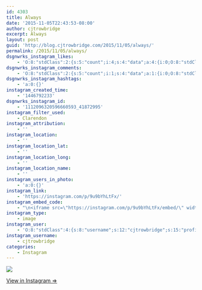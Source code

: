 ```yaml
---
id: 4303
title: Always
date: '2015-11-05T22:43:53-08:00'
author: cjtrowbridge
excerpt: Always
layout: post
guid: 'http://blog.cjtrowbridge.com/2015/11/05/always/'
permalink: /2015/11/05/always/
dsgnwrks_instagram_likes:
    - 'O:8:"stdClass":2:{s:5:"count";i:4;s:4:"data";a:4:{i:0;O:8:"stdClass":4:{s:8:"username";s:15:"charlesmeglasso";s:15:"profile_picture";s:107:"https://igcdn-photos-a-a.akamaihd.net/hphotos-ak-xap1/t51.2885-19/11235857_834025530025048_1745091223_a.jpg";s:2:"id";s:8:"16580528";s:9:"full_name";s:17:"Charles meglasson";}i:1;O:8:"stdClass":4:{s:8:"username";s:8:"jaseface";s:15:"profile_picture";s:107:"https://igcdn-photos-h-a.akamaihd.net/hphotos-ak-xpt1/t51.2885-19/11420762_483371441839063_1364896557_a.jpg";s:2:"id";s:7:"1489249";s:9:"full_name";s:8:"Jase [R]";}i:2;O:8:"stdClass":4:{s:8:"username";s:8:"ford7213";s:15:"profile_picture";s:102:"https://scontent.cdninstagram.com/hphotos-xft1/l/t51.2885-19/10601700_1455079964756116_697951094_a.jpg";s:2:"id";s:8:"24773925";s:9:"full_name";s:6:"Ford S";}i:3;O:8:"stdClass":4:{s:8:"username";s:10:"icareagain";s:15:"profile_picture";s:109:"https://scontent.cdninstagram.com/hphotos-xta1/t51.2885-19/s150x150/12142279_1507715996188861_718011188_a.jpg";s:2:"id";s:8:"27123214";s:9:"full_name";s:12:"i care again";}}}'
dsgnwrks_instagram_comments:
    - 'O:8:"stdClass":2:{s:5:"count";i:1;s:4:"data";a:1:{i:0;O:8:"stdClass":4:{s:12:"created_time";s:10:"1446793427";s:4:"text";s:4:"Same";s:4:"from";O:8:"stdClass":4:{s:8:"username";s:13:"radical_jacob";s:15:"profile_picture";s:116:"https://igcdn-photos-c-a.akamaihd.net/hphotos-ak-xpt1/t51.2885-19/s150x150/12145273_506563332851490_1126825913_a.jpg";s:2:"id";s:8:"19523293";s:9:"full_name";s:4:"Jake";}s:2:"id";s:19:"1112106335260824428";}}}'
dsgnwrks_instagram_hashtags:
    - 'a:0:{}'
instagram_created_time:
    - '1446792233'
dsgnwrks_instagram_id:
    - '1112096320596660593_41872995'
instagram_filter_used:
    - Clarendon
instagram_attribution:
    - ''
instagram_location:
    - ''
instagram_location_lat:
    - ''
instagram_location_long:
    - ''
instagram_location_name:
    - ''
instagram_users_in_photo:
    - 'a:0:{}'
instagram_link:
    - 'https://instagram.com/p/9u9bYhLtFx/'
instagram_embed_code:
    - "\n<iframe src=\"https://instagram.com/p/9u9bYhLtFx/embed/\" width=\"612\" height=\"710\" frameborder=\"0\" scrolling=\"no\" allowtransparency=\"true\" class=\"insta-image-embed\"></iframe>\n"
instagram_type:
    - image
instagram_user:
    - 'O:8:"stdClass":4:{s:8:"username";s:12:"cjtrowbridge";s:15:"profile_picture";s:109:"https://scontent.cdninstagram.com/hphotos-xat1/t51.2885-19/s150x150/12081186_1759494767611229_280555941_a.jpg";s:2:"id";s:8:"41872995";s:9:"full_name";s:13:"CJ Trowbridge";}'
instagram_username:
    - cjtrowbridge
categories:
    - Instagram
---
```


[![](https://scontent.cdninstagram.com/hphotos-xfp1/t51.2885-15/s640x640/sh0.08/e35/11899710_872490202848764_1261633682_n.jpg)](https://instagram.com/p/9u9bYhLtFx/)

[View in Instagram ⇒](https://instagram.com/p/9u9bYhLtFx/)